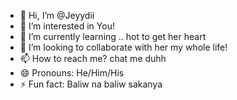 - 👋 Hi, I’m @Jeyydii
- 👀 I’m interested in You!
- 🌱 I’m currently learning .. hot to get her heart
- 💞️ I’m looking to collaborate with her my whole life!
- 📫 How to reach me? chat me duhh
- 😄 Pronouns: He/Him/His
- ⚡ Fun fact: Baliw na baliw sakanya

<!---
Jeyydii/Jeyydii is a ✨ special ✨ repository because its `README.md` (this file) appears on your GitHub profile.
You can click the Preview link to take a look at your changes.
--->
